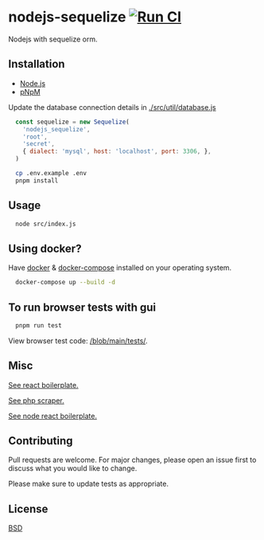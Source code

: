 # nodejs-sequelize [![Run CI](https://github.com/kkamara/nodejs-sequelize/actions/workflows/node.js.yml/badge.svg)](https://github.com/kkamara/nodejs-sequelize/actions/workflows/node.js.yml)

Nodejs with sequelize orm.

## Installation

* [Node.js](https://nodejs.org/en/)
* [pNpM](https://pnpm.io/)

Update the database connection details in [./src/util/database.js](https://github.com/kkamara/nodejs-sequelize/raw/main/src/util/database.js)

```js
  const sequelize = new Sequelize(
    'nodejs_sequelize',
    'root',
    'secret',
    { dialect: 'mysql', host: 'localhost', port: 3306, },
  )
```

```bash
  cp .env.example .env
  pnpm install
```

## Usage

```bash
  node src/index.js
```

## Using docker?

Have [docker](https://docs.docker.com/engine/install/) & [docker-compose](https://docs.docker.com/compose/install/) installed on your operating system.

```bash
  docker-compose up --build -d
```

## To run browser tests with gui

```bash
  pnpm run test
```

View browser test code: [/blob/main/tests/](https://github.com/kkamara/node-react-boilerplate/blob/main/tests/).

## Misc

[See react boilerplate.](https://github.com/kkamara/react-boilerplate)

[See php scraper.](https://github.com/kkamara/php-scraper)

[See node react boilerplate.](https://github.com/kkamara/node-react-boilerplate)

## Contributing
Pull requests are welcome. For major changes, please open an issue first to discuss what you would like to change.

Please make sure to update tests as appropriate.

## License
[BSD](https://opensource.org/licenses/BSD-3-Clause)
